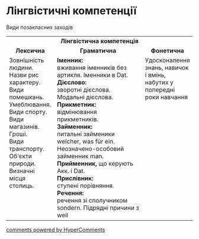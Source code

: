 <div id="hypercomments_widget" class="js-hypercomments-widget invisible"></div>

# Лінгвістичні компетенції


<table>
  <tr>
    <td align="center" colspan="3"><b>Лінгвістична компетенція</b></td>
  </tr>
            <tr>
                <td align="center"><b>Лексична</b></td>
                <td align="center"><b>Граматична</b></td>
                <td align="center"><b>Фонетична</b></td>
            </tr>
            <tr>
                <td width="25%" style="vertical-align:top !important;">
Зовнішність людини.<br> Назви рис характеру.<br> Види помешкань.<br> Умеблювання. <br>Види спорту.<br> Види магазинів.<br> Гроші.<br> Види транспорту.<br> Об'єкти природи. <br>Визначні місця столиць.</td>Види позакласних заходів
<td width="50%" style="vertical-align:top !important;">
<b>Іменник:</b> <br>
вживання іменників без артикля. Іменники в Dat.<br>
<b>Дієслово:</b><br>
зворотні  дієслова. Модальні  дієслова.<br>
<b>Прикметник:</b><br>
відмінювання прикметників.<br>
<b>Займенник:</b><br>
питальні займеники welcher, was für ein. Неозначено-особовий займенник man.<br>
<b>Прийменник,</b> що керують Акк. і Dat.<br>
<b>Прислівник:</b><br>
ступені порівняння.<br>
<b>Речення:</b><br>
речення зі сполучником  sondern. Підрядні причини з weil
</td>
<td width="25%" style="vertical-align:top !important;">Удосконалення знань, навичок і вмінь, набутих у попередні роки навчання</td>
            </tr>
</table>

<div class="js-hypercomments-container">
    <a href="http://hypercomments.com" class="hc-link" title="comments widget">comments powered by HyperComments</a>
</div>